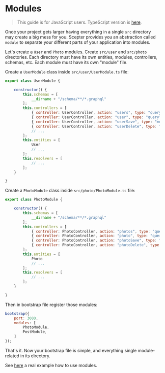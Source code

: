 # Modules

> This guide is for JavaScript users. TypeScript version is [here](../typescript/modules.md).

Once your project gets larger having everything in a single `src` directory may create a big mess for you.
Scepter provides you an abstraction called `module` to separate your different parts of your application into modules.

Let's create a `User` and `Photo` modules. 
Create `src/user` and `src/photo` directories.
Each directory must have its own entities, modules, controllers, schemas, etc.
Each module must have its own "module" file.

Create a `UserModule` class inside `src/user/UserModule.ts` file:

```javascript
export class UserModule {

    constructor() {
        this.schemas = [
            __dirname + "/schema/**/*.graphql"
        ];
        this.controllers = [
            { controller: UserController, action: "users", type: "query" },
            { controller: UserController, action: "user", type: "query" },
            { controller: UserController, action: "userSave", type: "mutation" },
            { controller: UserController, action: "userDelete", type: "mutation" },
            // ...
        ];
        this.entities = [
            User
            // ...
        ];
        this.resolvers = [
            // ...
        ];
    }

}
```

Create a `PhotoModule` class inside `src/photo/PhotoModule.ts` file:

```javascript
export class PhotoModule {

    constructor() {
        this.schemas = [
            __dirname + "/schema/**/*.graphql"
        ];
        this.controllers = [
            { controller: PhotoController, action: "photos", type: "query" },
            { controller: PhotoController, action: "photo", type: "query" },
            { controller: PhotoController, action: "photoSave", type: "mutation" },
            { controller: PhotoController, action: "photoDelete", type: "mutation" },
        ];
        this.entities = [
            Photo
            // ...
        ];
        this.resolvers = [
            // ...
        ];
    }

}
```

Then in bootstrap file register those modules:

```javascript
bootstrap({
    port: 3000,
    modules: [
        PhotoModule,
        PostModule,
    ]
});
```

That's it. Now your bootstrap file is simple, and everything single module-related in its directory.

See [here](../../sample/javascript/sample9-modules) a real example how to use modules.